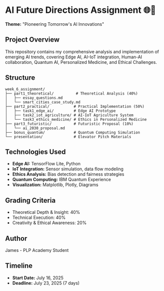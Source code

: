 # AI Future Directions Assignment 🌐🚀

**Theme:** "Pioneering Tomorrow's AI Innovations"

## Project Overview

This repository contains my comprehensive analysis and implementation of emerging AI trends, covering Edge AI, AI-IoT integration, Human-AI collaboration, Quantum AI, Personalized Medicine, and Ethical Challenges.

## Structure

```
week_6_assignment/
├── part1_theoretical/          # Theoretical Analysis (40%)
│   ├── essay_questions.md
│   └── smart_cities_case_study.md
├── part2_practical/           # Practical Implementation (50%)
│   ├── task1_edge_ai/         # Edge AI Prototype
│   ├── task2_iot_agriculture/ # AI-IoT Agriculture System
│   └── task3_ethics_medicine/ # Ethics in Personalized Medicine
├── part3_futuristic/          # Futuristic Proposal (10%)
│   └── ai_2030_proposal.md
├── bonus_quantum/             # Quantum Computing Simulation
└── presentation/              # Elevator Pitch Materials
```

## Technologies Used

- **Edge AI:** TensorFlow Lite, Python
- **IoT Integration:** Sensor simulation, data flow modeling
- **Ethics Analysis:** Bias detection and fairness strategies
- **Quantum Computing:** IBM Quantum Experience
- **Visualization:** Matplotlib, Plotly, Diagrams

## Grading Criteria

- Theoretical Depth & Insight: 40%
- Technical Execution: 40%
- Creativity & Ethical Awareness: 20%

## Author

James - PLP Academy Student

## Timeline

- **Start Date:** July 16, 2025
- **Deadline:** July 23, 2025 (7 days)
